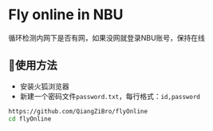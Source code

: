 # Fly online in NBU
循环检测内网下是否有网，如果没网就登录NBU账号，保持在线



## 🚀使用方法
- 安装火狐浏览器
- 新建一个密码文件`password.txt`，每行格式：`id,password`

```bash
https://github.com/QiangZiBro/flyOnline
cd flyOnline
```
